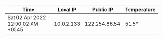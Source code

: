 | Time     | Local IP | Public IP | Temperature |
| ----------- | ----------- | ----------- | ----------- |
| Sat 02 Apr 2022 12:00:02 AM +0545      | 10.0.2.133     | 122.254.86.54  | 51.5° |

